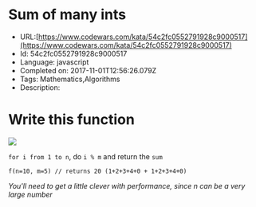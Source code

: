 # Sum of many ints

 - URL:[https://www.codewars.com/kata/54c2fc0552791928c9000517](https://www.codewars.com/kata/54c2fc0552791928c9000517)
 - Id: 54c2fc0552791928c9000517
 - Language: javascript
 - Completed on: 2017-11-01T12:56:26.079Z
 - Tags: Mathematics,Algorithms
 - Description:
# Write this function

![](http://i.imgur.com/mlbRlEm.png)

`for i from 1 to n`, do `i % m` and return the `sum`

    f(n=10, m=5) // returns 20 (1+2+3+4+0 + 1+2+3+4+0)

*You'll need to get a little clever with performance, since n can be a very large number*

